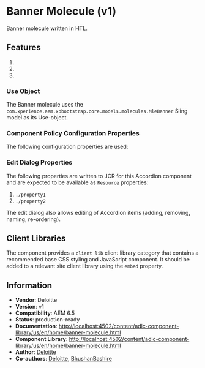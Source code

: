 
Banner Molecule (v1)
====
Banner molecule written in HTL.

## Features

1.
2.
3.

### Use Object
The Banner molecule uses the `com.xperience.aem.xpbootstrap.core.models.molecules.MleBanner` Sling model as its Use-object.

### Component Policy Configuration Properties
The following configuration properties are used:


### Edit Dialog Properties
The following properties are written to JCR for this Accordion component and are expected to be available as `Resource` properties:

1. `./property1` 
2. `./property2` 

The edit dialog also allows editing of Accordion items (adding, removing, naming, re-ordering).

## Client Libraries
The component provides a `client lib` client library category that contains a recommended base
CSS styling and JavaScript component. It should be added to a relevant site client library using the `embed` property.


## Information
* **Vendor**: Deloitte
* **Version**: v1
* **Compatibility**: AEM 6.5
* **Status**: production-ready
* **Documentation**: [http://localhost:4502/content/adlc-component-library/us/en/home/banner-molecule.html](http://localhost:4502/content/adlc-component-library/us/en/home/banner-molecule.html)
* **Component Library**: [http://localhost:4502/content/adlc-component-library/us/en/home/banner-molecule.html](http://localhost:4502/content/adlc-component-library/us/en/home/banner-molecule.html)
* **Author**: [Deloitte]()
* **Co-authors**: [Deloitte](), [BhushanBashire](https://github.com/BhushanBashire)

